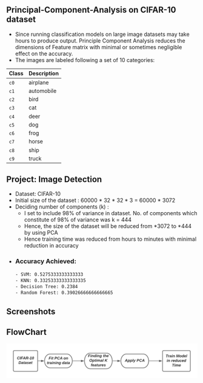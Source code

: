 ## Principal-Component-Analysis on CIFAR-10 dataset
- Since running classification models on large image datasets may take hours to produce output. Principle Component Analysis reduces the dimensions of Feature matrix with minimal or sometimes negligible effect on the accuracy.
- The images are labeled following a set of 10 categories:

|Class|Description|
|-----|-----------|
| `c0` | airplane |
| `c1` | automobile |
| `c2` | bird |
| `c3` | cat  |
| `c4` | deer |
| `c5` | dog |
| `c6` | frog |
| `c7` | horse |
| `c8` | ship |
| `c9` | truck |
## Project: Image Detection 
  - Dataset: CIFAR-10
  - Initial size of the dataset : 60000 * 32 * 32 * 3 = 60000 * 3072
  - Deciding number of components (k) :
    - I set to include 98% of variance in dataset. No. of components which constitute of 98% of variance was k = 444
    - Hence, the size of the dataset will be reduced from *3072 to *444 by using PCA
    - Hence training time was reduced from hours to minutes with minimal reduction in accuracy
  - ### Accuracy Achieved:
        - SVM: 0.5275333333333333
        - KNN: 0.33253333333333335
        - Decision Tree: 0.2384
        - Random Forest: 0.39026666666666665

## Screenshots

## FlowChart
![text](Methodology.png)
